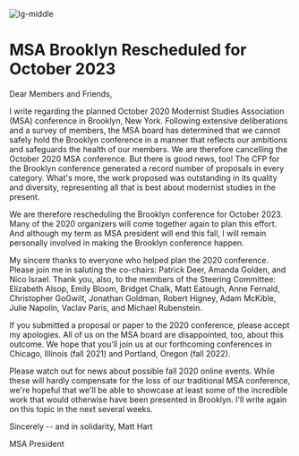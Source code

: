 <div class="padder">
</div>

<div id="begin"></div>

![lg-middle](https://upload.wikimedia.org/wikipedia/commons/thumb/b/b4/DUMBO_Brooklyn%2C_as_seen_from_the_viewing_gallery_of_One_World_Trade_Center.jpg/1200px-DUMBO_Brooklyn%2C_as_seen_from_the_viewing_gallery_of_One_World_Trade_Center.jpg)

# MSA Brooklyn Rescheduled for October 2023

Dear Members and Friends,

I write regarding the planned October 2020 Modernist Studies Association (MSA) conference in Brooklyn, New York. Following extensive deliberations and a survey of members, the MSA board has determined that we cannot safely hold the Brooklyn conference in a manner that reflects our ambitions and safeguards the health of our members. We are therefore cancelling the October 2020 MSA conference.
But there is good news, too! The CFP for the Brooklyn conference generated a record number of proposals in every category. What's more, the work proposed was outstanding in its quality and diversity, representing all that is best about modernist studies in the present.

We are therefore rescheduling the Brooklyn conference for October 2023. Many of the 2020 organizers will come together again to plan this effort. And although my term as MSA president will end this fall, I will remain personally involved in making the Brooklyn conference happen.

My sincere thanks to everyone who helped plan the 2020 conference. Please join me in saluting the co-chairs: Patrick Deer, Amanda Golden, and Nico Israel. Thank you, also, to the members of the Steering Committee: Elizabeth Alsop, Emily Bloom, Bridget Chalk, Matt Eatough, Anne Fernald, Christopher GoGwilt, Jonathan Goldman, Robert Higney, Adam McKible, Julie Napolin, Vaclav Paris, and Michael Rubenstein.

If you submitted a proposal or paper to the 2020 conference, please accept my apologies. All of us on the MSA board are disappointed, too, about this outcome. We hope that you'll join us at our forthcoming conferences in Chicago, Illinois (fall 2021) and Portland, Oregon (fall 2022).

Please watch out for news about possible fall 2020 online events. While these will hardly compensate for the loss of our traditional MSA conference, we're hopeful that we'll be able to showcase at least some of the incredible work that would otherwise have been presented in Brooklyn. I'll write again on this topic in the next several weeks.


Sincerely -- and in solidarity,
Matt Hart

MSA President

<!--

# Welcome to Brooklyn

New York City has long been acknowledged as one of the centers of modernist art and culture, and incubator of the metropolitan perceptions that enabled them. It has been a key stage for what the great New York sociologist and theorist Marshall Berman called “modernism in the streets,” a phenomenon encompassing not only the speed and scale of modernity at large, but also the migrant communities and social movements that have staked their claims at street level and whose contributions the new modernist studies has increasingly sought to capture. From the tenements of the Lower East Side, to African-American social and artistic self-assertion in Harlem, to the spectacle of Times Square and the sweep of Broadway, to the queer life of the West Village and later Chelsea, New York’s teeming streets are where new worlds have come into being, and sites of movement where the demand for such worlds has become legible—a ceaseless process of making the city new, embodied across the long twentieth century in the competing urban visions of figures like Robert Moses and Jane Jacobs.

MSA 2020, “Streets,” will be held at Marriott Brooklyn Bridge Hotel in downtown Brooklyn, very near to the bridge that itself was rendered a modernist icon in the paintings of Italian immigrant Joseph Stella, the photographs of Walker Evans, and the poetry of Hart Crane. A separate city until 1898—if it were still separate, it would be the country’s third-largest--Brooklyn’s adjacency to, and important differences from, Manhattan invite renewed reflection on the status of metropoles and peripheries, precisely through the “street-level.” As is well known, the borough whose “ample hills” were extolled by Walt Whitman has undergone a dramatic population shift since the turn of the millennium. Though Brooklyn is still a majority non-white city, gentrification has not only made parts of the borough financially out of reach for many; it has turned a borough famous for its working class (and underclass) neighborhoods into an international brand noted for its artisanal beer, designer pickles, and roof-grown lettuce.

The conference hotel is situated in the center of downtown Brooklyn, with myriad options for food and drink all within walking distance. The nearby subway entrances at Jay Street-Metro Tech and Borough Hall provide easy access to Manhattan’s famous monuments, architectural sites of interest, galleries, performance centers, universities, libraries, and museums.



# Theme

Our theme of “Streets” aims to foster discussion not only of modernisms that have sought to remake the streets but also those modernisms (perhaps not going by that name) that have arisen from them. It also aims to bring the study of global modernism to bear on the streets of this most genuinely global of global cities, but also on the streets that have helped to shape key moments in modernist art, from those running through the Dublin of 1904 and the London of 1922 to those spanning the Paris of 1924 and the Chandigarh of 1951. We offer “Streets” as a capacious rubric inviting new perspectives on modernist production and the histories that produce it. Streets can be imagined as a way of thinking; as sites of overlapping temporalities; as networks; as material, populated places; but also as infrastructure joining together remote towns and villages. The theme is thus one that not only encompasses work in literary studies, visual art and music, but also anthropology, political science, urban studies, and histories of race and immigration.

-->

